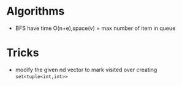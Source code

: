 # Algorithms
* BFS have time O(n+e),space(v) = max number of item in queue
# Tricks
* modify the given nd vector to mark visited over creating `set<tuple<int,int>>`
